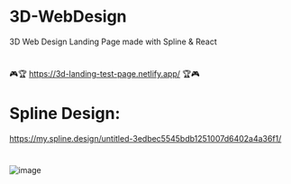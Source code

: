 # 3D-WebDesign
3D Web Design Landing Page made with Spline &amp; React

#
🎮🏆  https://3d-landing-test-page.netlify.app/ 🏆🎮   
#
# Spline Design: 
https://my.spline.design/untitled-3edbec5545bdb1251007d6402a4a36f1/
#
#
![image](https://user-images.githubusercontent.com/38008294/180656083-9972cfe6-f167-47af-9a07-0bdffd3a0a30.png)
#


